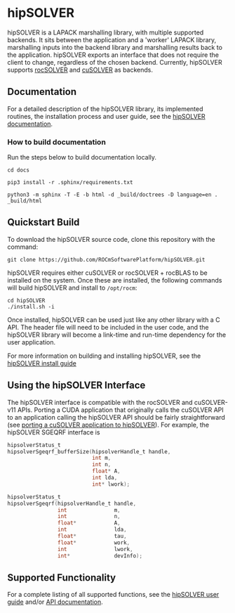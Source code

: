 # hipSOLVER
hipSOLVER is a LAPACK marshalling library, with multiple supported backends.  It sits between the application and a 'worker' LAPACK library, marshalling inputs into the backend library and marshalling results back to the application.  hipSOLVER exports an interface that does not require the client to change, regardless of the chosen backend.  Currently, hipSOLVER supports [rocSOLVER](https://github.com/ROCmSoftwarePlatform/rocSOLVER) and [cuSOLVER](https://developer.nvidia.com/cusolver) as backends.

## Documentation

For a detailed description of the hipSOLVER library, its implemented routines, the installation process and user guide, see the [hipSOLVER documentation](https://hipsolver.readthedocs.io/en/latest/).

### How to build documentation

Run the steps below to build documentation locally.

```
cd docs

pip3 install -r .sphinx/requirements.txt

python3 -m sphinx -T -E -b html -d _build/doctrees -D language=en . _build/html
```

## Quickstart Build

To download the hipSOLVER source code, clone this repository with the command:

    git clone https://github.com/ROCmSoftwarePlatform/hipSOLVER.git

hipSOLVER requires either cuSOLVER or rocSOLVER + rocBLAS to be installed on the system. Once these are installed, the following commands will build hipSOLVER and install to `/opt/rocm`:

    cd hipSOLVER
    ./install.sh -i

Once installed, hipSOLVER can be used just like any other library with a C API. The header file will need to be included in the user code, and the hipSOLVER library will become a link-time and run-time dependency for the user application.

For more information on building and installing hipSOLVER, see the [hipSOLVER install guide](https://hipsolver.readthedocs.io/en/latest/userguide_install.html)

## Using the hipSOLVER Interface
The hipSOLVER interface is compatible with the rocSOLVER and cuSOLVER-v11 APIs. Porting a CUDA application that originally calls the cuSOLVER API to an application calling the hipSOLVER API should be fairly straightforward (see [porting a cuSOLVER application to hipSOLVER](https://hipsolver.readthedocs.io/en/latest/userguide_intro.html#porting-a-cusolver-application-to-hipsolver)). For example, the hipSOLVER SGEQRF interface is

```c
hipsolverStatus_t
hipsolverSgeqrf_bufferSize(hipsolverHandle_t handle,
                           int m,
                           int n,
                           float* A,
                           int lda,
                           int* lwork);
```

```c
hipsolverStatus_t
hipsolverSgeqrf(hipsolverHandle_t handle,
                int               m,
                int               n,
                float*            A,
                int               lda,
                float*            tau,
                float*            work,
                int               lwork,
                int*              devInfo);
```

## Supported Functionality
For a complete listing of all supported functions, see the [hipSOLVER user guide](https://hipsolver.readthedocs.io/en/latest/userguide_intro.html) and/or [API documentation](https://hipsolver.readthedocs.io/en/latest/api_index.html).
